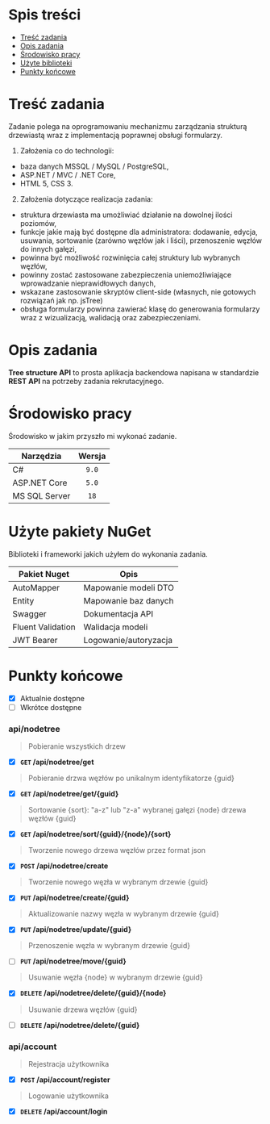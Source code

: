 ﻿# Spis treści
- [Treść zadania](#treść-zadania "Treść zadania")
- [Opis zadania](#opis-zadania "Opis zadania")
- [Środowisko pracy](#środowisko-pracy "Środowisko pracy")
- [Użyte biblioteki](#użyte-biblioteki "Użyte biblioteki")
- [Punkty końcowe](#punkty-końcowe "Punkty końcowe")

# Treść zadania
Zadanie polega na oprogramowaniu mechanizmu zarządzania strukturą drzewiastą wraz z implementacją poprawnej obsługi formularzy.

1. Założenia co do technologii:

+ baza danych MSSQL / MySQL / PostgreSQL,
+ ASP.NET / MVC / .NET Core,
+ HTML 5, CSS 3.

2. Założenia dotyczące realizacja zadania:

+ struktura drzewiasta ma umożliwiać działanie na dowolnej ilości poziomów,
+ funkcje jakie mają być dostępne dla administratora: dodawanie, edycja, usuwania, sortowanie (zarówno węzłów jak i liści), przenoszenie węzłów do innych gałęzi,
+ powinna być możliwość rozwinięcia całej struktury lub wybranych węzłów,
+ powinny zostać zastosowane zabezpieczenia uniemożliwiające wprowadzanie nieprawidłowych danych,
+ wskazane zastosowanie skryptów client-side (własnych, nie gotowych rozwiązań jak np. jsTree)
+ obsługa formularzy powinna zawierać klasę do generowania formularzy wraz z wizualizacją, walidacją oraz zabezpieczeniami.

# Opis zadania
**Tree structure API** to prosta aplikacja backendowa napisana w standardzie **REST API** na potrzeby zadania rekrutacyjnego.

# Środowisko pracy
Środowisko w jakim przyszło mi wykonać zadanie.
                    
Narzędzia | Wersja
------------- | :-------------:
C#  | `9.0`
ASP.NET Core | `5.0`
MS SQL Server | `18`

# Użyte pakiety NuGet
Biblioteki i frameworki jakich użyłem do wykonania zadania.

Pakiet Nuget | Opis
------------- | -------------
AutoMapper  | Mapowanie modeli DTO
Entity | Mapowanie baz danych
Swagger | Dokumentacja API
Fluent Validation | Walidacja modeli
JWT Bearer | Logowanie/autoryzacja

# Punkty końcowe
- [x] Aktualnie dostępne
- [ ] Wkrótce dostępne

### api/nodetree
> Pobieranie wszystkich drzew

- [x] **`GET` /api/nodetree/get** 

> Pobieranie drzwa węzłów po unikalnym identyfikatorze {guid}

- [x]  **`GET` /api/nodetree/get/{guid}** 

> Sortowanie {sort}: "a-z" lub "z-a" wybranej gałęzi {node} drzewa węzłów {guid}

- [x]  **`GET` /api/nodetree/sort/{guid}/{node}/{sort}** 

> Tworzenie nowego drzewa węzłów przez format json

- [x]  **`POST` /api/nodetree/create**

> Tworzenie nowego węzła w wybranym drzewie {guid}

- [x]  **`PUT` /api/nodetree/create/{guid}**

> Aktualizowanie nazwy węzła w wybranym drzewie {guid}

- [x]  **`PUT` /api/nodetree/update/{guid}**

> Przenoszenie węzła w wybranym drzewie {guid}

- [ ]  **`PUT` /api/nodetree/move/{guid}**

> Usuwanie węzła {node} w wybranym drzewie {guid}

- [x]  **`DELETE` /api/nodetree/delete/{guid}/{node}**

> Usuwanie drzewa węzłów {guid}

- [ ]  **`DELETE` /api/nodetree/delete/{guid}**

### api/account
> Rejestracja użytkownika

- [x]  **`POST` /api/account/register** 

> Logowanie użytkownika

- [x]  **`DELETE` /api/account/login** 
